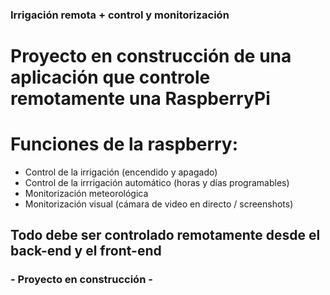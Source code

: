 ### Irrigación remota + control y monitorización

# Proyecto en construcción de una aplicación que controle remotamente una RaspberryPi

# Funciones de la raspberry:

- Control de la irrigación (encendido y apagado)
- Control de la irrrigación automático (horas y días programables)
- Monitorización meteorológica
- Monitorización visual (cámara de video en directo / screenshots)


## Todo debe ser controlado remotamente desde el back-end y el front-end

### - Proyecto en construcción -


